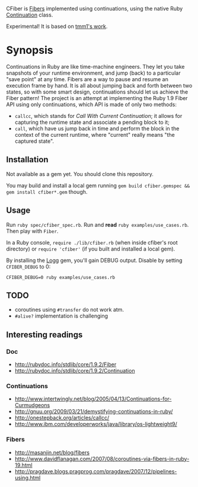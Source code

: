 CFiber is [Fibers](http://rubydoc.info/stdlib/core/1.9.2/Fiber) implemented using continuations, using the native Ruby [Continuation](http://rubydoc.info/stdlib/core/1.9.2/Continuation) class.

Experimental! It is based on [tmm1's work](https://gist.github.com/48802).

# Synopsis

Continuations in Ruby are like time-machine engineers. They let you take snapshots of your runtime environment, and jump (back) to a particular "save point" at any time. Fibers are a way to pause and resume an execution frame by hand. It is all about jumping back and forth between two states, so with some smart design, continuations should let us achieve the Fiber pattern! The project is an attempt at implementing the Ruby 1.9 Fiber API using only continuations, which API is made of only two methods:

* `callcc`, which stands for *Call With Current Continuation*; it allows for capturing the runtime state and associate a pending block to it;
* `call`, which have us jump back in time and perform the block in the context of the current runtime, where "current" really means "the captured state".

## Installation

Not available as a gem yet. You should clone this repository.

You may build and install a local gem running `gem build cfiber.gemspec && gem install cfiber*.gem` though.

## Usage

Run `ruby spec/cfiber_spec.rb`. Run and **read** `ruby examples/use_cases.rb`. Then play with `Fiber`.

In a Ruby console, `require ./lib/cfiber.rb` (when inside cfiber's root directory) or `require 'cfiber'` (if you built and installed a local gem).

By installing the [Logg](http://github.com/chikamichi/logg) gem, you'll gain DEBUG output. Disable by setting `CFIBER_DEBUG` to 0:

    CFIBER_DEBUG=0 ruby examples/use_cases.rb

## TODO

* coroutines using `#transfer` do not work atm.
* `#alive?` implementation is challenging

## Interesting readings

### Doc

* http://rubydoc.info/stdlib/core/1.9.2/Fiber
* http://rubydoc.info/stdlib/core/1.9.2/Continuation

### Continuations

* http://www.intertwingly.net/blog/2005/04/13/Continuations-for-Curmudgeons
* http://gnuu.org/2009/03/21/demystifying-continuations-in-ruby/
* http://onestepback.org/articles/callcc/
* http://www.ibm.com/developerworks/java/library/os-lightweight9/

### Fibers

* http://masanjin.net/blog/fibers
* http://www.davidflanagan.com/2007/08/coroutines-via-fibers-in-ruby-19.html
* http://pragdave.blogs.pragprog.com/pragdave/2007/12/pipelines-using.html
